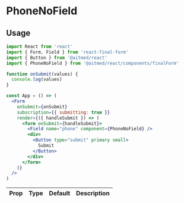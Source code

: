 # PhoneNoField

## Usage

```jsx
import React from 'react'
import { Form, Field } from 'react-final-form'
import { Button } from '@aitmed/react'
import { PhoneNoField } from '@aitmed/react/components/finalForm'

function onSubmit(values) {
  console.log(values)
}

const App = () => (
  <Form
    onSubmit={onSubmit}
    subscription={{ submitting: true }}
    render={({ handleSubmit }) => (
      <form onSubmit={handleSubmit}>
        <Field name="phone" component={PhoneNoField} />
        <div>
          <Button type="submit" primary small>
            Submit
          </Button>
        </div>
      </form>
    )}
  />
)
```

| Prop | Type | Default | Description |
| ---- | ---- | ------- | ----------- |


